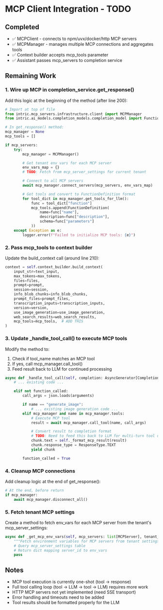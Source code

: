 # MCP Client Integration - TODO

## Completed
- ✅ MCPClient - connects to npm/uvx/docker/http MCP servers
- ✅ MCPManager - manages multiple MCP connections and aggregates tools
- ✅ Context builder accepts mcp_tools parameter
- ✅ Assistant passes mcp_servers to completion service

## Remaining Work

### 1. Wire up MCP in completion_service.get_response()

Add this logic at the beginning of the method (after line 200):

```python
# Import at top of file
from intric.mcp_servers.infrastructure.client import MCPManager
from intric.ai_models.completion_models.completion_model import FunctionDefinition

# In get_response() method:
mcp_manager = None
mcp_tools = []

if mcp_servers:
    try:
        mcp_manager = MCPManager()

        # Get tenant env vars for each MCP server
        env_vars_map = {}
        # TODO: Fetch from mcp_server_settings for current tenant

        # Connect to all MCP servers
        await mcp_manager.connect_servers(mcp_servers, env_vars_map)

        # Get tools and convert to FunctionDefinition format
        for tool_dict in mcp_manager.get_tools_for_llm():
            func = tool_dict["function"]
            mcp_tools.append(FunctionDefinition(
                name=func["name"],
                description=func["description"],
                schema=func["parameters"]
            ))
    except Exception as e:
        logger.error(f"Failed to initialize MCP tools: {e}")
```

### 2. Pass mcp_tools to context builder

Update the build_context call (around line 210):

```python
context = self.context_builder.build_context(
    input_str=text_input,
    max_tokens=max_tokens,
    files=files,
    prompt=prompt,
    session=session,
    info_blob_chunks=info_blob_chunks,
    prompt_files=prompt_files,
    transcription_inputs=transcription_inputs,
    version=version,
    use_image_generation=use_image_generation,
    web_search_results=web_search_results,
    mcp_tools=mcp_tools,  # ADD THIS
)
```

### 3. Update _handle_tool_call() to execute MCP tools

Modify the method to:
1. Check if tool_name matches an MCP tool
2. If yes, call mcp_manager.call_tool()
3. Feed result back to LLM for continued processing

```python
async def _handle_tool_call(self, completion: AsyncGenerator[Completion], mcp_manager: Optional[MCPManager] = None):
    # ... existing code ...

    elif not function_called:
        call_args = json.loads(arguments)

        if name == "generate_image":
            # ... existing image generation code ...
        elif mcp_manager and name in mcp_manager.tools:
            # Execute MCP tool
            result = await mcp_manager.call_tool(name, call_args)

            # Convert result to completion format
            # TODO: Need to feed this back to LLM for multi-turn tool use
            chunk.text = self._format_mcp_result(result)
            chunk.response_type = ResponseType.TEXT
            yield chunk

        function_called = True
```

### 4. Cleanup MCP connections

Add cleanup logic at the end of get_response():

```python
# At the end, before return
if mcp_manager:
    await mcp_manager.disconnect_all()
```

### 5. Fetch tenant MCP settings

Create a method to fetch env_vars for each MCP server from the tenant's mcp_server_settings:

```python
async def _get_mcp_env_vars(self, mcp_servers: list[MCPServer], tenant_id: UUID) -> dict[str, dict[str, str]]:
    """Fetch environment variables for MCP servers from tenant settings."""
    # Query mcp_server_settings table
    # Return dict mapping server_id to env_vars
    pass
```

## Notes

- MCP tool execution is currently one-shot (tool -> response)
- Full tool calling loop (tool -> LLM -> tool -> LLM) requires more work
- HTTP MCP servers not yet implemented (need SSE transport)
- Error handling and timeouts need to be added
- Tool results should be formatted properly for the LLM
